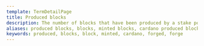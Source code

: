 ```yaml
---
template: TermDetailPage
title: Produced blocks
description: The number of blocks that have been produced by a stake pool in the current epoch. Stake pools are rewarded in ada for each block that they produce.
aliases: produced blocks, blocks, minted blocks, cardano produced blocks, 
keywords: produced, blocks, block, minted, cardano, forged, forge
---
```

